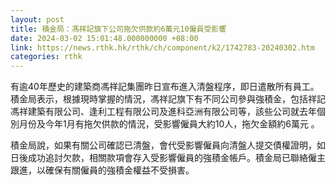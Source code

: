 ```yaml
---
layout: post
title: 積金局：馮祥記旗下公司拖欠供款約6萬元10僱員受影響
date: 2024-03-02 15:01:48.000000000 +08:00
link: https://news.rthk.hk/rthk/ch/component/k2/1742783-20240302.htm
categories: rthk
---
```


有逾40年歷史的建築商馮祥記集團昨日宣布進入清盤程序，即日遣散所有員工。積金局表示，根據現時掌握的情況，馮祥記旗下有不同公司參與強積金，包括祥記馮祥建築有限公司、逢利工程有限公司及進科亞洲有限公司等，該些公司就去年個別月份及今年1月有拖欠供款的情況，受影響僱員大約10人，拖欠金額約6萬元 。 

積金局說，如果有關公司確認已清盤，會代受影響僱員向清盤人提交債權證明，如日後成功追討欠款，相關款項會存入受影響僱員的強積金帳戶。積金局已聯絡僱主跟進，以確保有關僱員的強積金權益不受損害。
